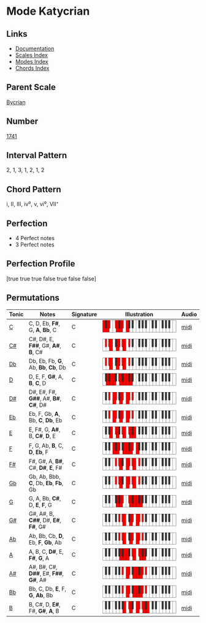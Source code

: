 # Mode Katycrian

## Links

- [Documentation](README.md)
- [Scales Index](Scales.md)
- [Modes Index](Modes.md)
- [Chords Index](Chords.md)

## Parent Scale

[Bycrian](ScaleBycrian.md)

## Number

[1741](https://ianring.com/musictheory/scales/1741)

## Interval Pattern

2, 1, 3, 1, 2, 1, 2

## Chord Pattern

i, II, III, iv⁰, v, vi⁰, VII⁺

## Perfection

- 4 Perfect notes
- 3 Perfect notes

## Perfection Profile

[true true true false true false false]

## Permutations

| Tonic | Notes | Signature | Illustration | Audio |
|-------|-------|-----------|--------------|-------|
| [C](ModeCNaturalKatycrian.md) | C, D, Eb, **F#**, G, **A**, **Bb**, C | C | ![CNaturalKatycrian](ModeCNaturalKatycrian.png) | [midi](https://github.com/edipermadi/music/blob/main/docs/ModeCNaturalKatycrian.mid?raw=true) |
| [C#](ModeCSharpKatycrian.md) | C#, D#, E, **F##**, G#, **A#**, **B**, C# | C | ![CSharpKatycrian](ModeCSharpKatycrian.png) | [midi](https://github.com/edipermadi/music/blob/main/docs/ModeCSharpKatycrian.mid?raw=true) |
| [Db](ModeDFlatKatycrian.md) | Db, Eb, Fb, **G**, Ab, **Bb**, **Cb**, Db | C | ![DFlatKatycrian](ModeDFlatKatycrian.png) | [midi](https://github.com/edipermadi/music/blob/main/docs/ModeDFlatKatycrian.mid?raw=true) |
| [D](ModeDNaturalKatycrian.md) | D, E, F, **G#**, A, **B**, **C**, D | C | ![DNaturalKatycrian](ModeDNaturalKatycrian.png) | [midi](https://github.com/edipermadi/music/blob/main/docs/ModeDNaturalKatycrian.mid?raw=true) |
| [D#](ModeDSharpKatycrian.md) | D#, E#, F#, **G##**, A#, **B#**, **C#**, D# | C | ![DSharpKatycrian](ModeDSharpKatycrian.png) | [midi](https://github.com/edipermadi/music/blob/main/docs/ModeDSharpKatycrian.mid?raw=true) |
| [Eb](ModeEFlatKatycrian.md) | Eb, F, Gb, **A**, Bb, **C**, **Db**, Eb | C | ![EFlatKatycrian](ModeEFlatKatycrian.png) | [midi](https://github.com/edipermadi/music/blob/main/docs/ModeEFlatKatycrian.mid?raw=true) |
| [E](ModeENaturalKatycrian.md) | E, F#, G, **A#**, B, **C#**, **D**, E | C | ![ENaturalKatycrian](ModeENaturalKatycrian.png) | [midi](https://github.com/edipermadi/music/blob/main/docs/ModeENaturalKatycrian.mid?raw=true) |
| [F](ModeFNaturalKatycrian.md) | F, G, Ab, **B**, C, **D**, **Eb**, F | C | ![FNaturalKatycrian](ModeFNaturalKatycrian.png) | [midi](https://github.com/edipermadi/music/blob/main/docs/ModeFNaturalKatycrian.mid?raw=true) |
| [F#](ModeFSharpKatycrian.md) | F#, G#, A, **B#**, C#, **D#**, **E**, F# | C | ![FSharpKatycrian](ModeFSharpKatycrian.png) | [midi](https://github.com/edipermadi/music/blob/main/docs/ModeFSharpKatycrian.mid?raw=true) |
| [Gb](ModeGFlatKatycrian.md) | Gb, Ab, Bbb, **C**, Db, **Eb**, **Fb**, Gb | C | ![GFlatKatycrian](ModeGFlatKatycrian.png) | [midi](https://github.com/edipermadi/music/blob/main/docs/ModeGFlatKatycrian.mid?raw=true) |
| [G](ModeGNaturalKatycrian.md) | G, A, Bb, **C#**, D, **E**, **F**, G | C | ![GNaturalKatycrian](ModeGNaturalKatycrian.png) | [midi](https://github.com/edipermadi/music/blob/main/docs/ModeGNaturalKatycrian.mid?raw=true) |
| [G#](ModeGSharpKatycrian.md) | G#, A#, B, **C##**, D#, **E#**, **F#**, G# | C | ![GSharpKatycrian](ModeGSharpKatycrian.png) | [midi](https://github.com/edipermadi/music/blob/main/docs/ModeGSharpKatycrian.mid?raw=true) |
| [Ab](ModeAFlatKatycrian.md) | Ab, Bb, Cb, **D**, Eb, **F**, **Gb**, Ab | C | ![AFlatKatycrian](ModeAFlatKatycrian.png) | [midi](https://github.com/edipermadi/music/blob/main/docs/ModeAFlatKatycrian.mid?raw=true) |
| [A](ModeANaturalKatycrian.md) | A, B, C, **D#**, E, **F#**, **G**, A | C | ![ANaturalKatycrian](ModeANaturalKatycrian.png) | [midi](https://github.com/edipermadi/music/blob/main/docs/ModeANaturalKatycrian.mid?raw=true) |
| [A#](ModeASharpKatycrian.md) | A#, B#, C#, **D##**, E#, **F##**, **G#**, A# | C | ![ASharpKatycrian](ModeASharpKatycrian.png) | [midi](https://github.com/edipermadi/music/blob/main/docs/ModeASharpKatycrian.mid?raw=true) |
| [Bb](ModeBFlatKatycrian.md) | Bb, C, Db, **E**, F, **G**, **Ab**, Bb | C | ![BFlatKatycrian](ModeBFlatKatycrian.png) | [midi](https://github.com/edipermadi/music/blob/main/docs/ModeBFlatKatycrian.mid?raw=true) |
| [B](ModeBNaturalKatycrian.md) | B, C#, D, **E#**, F#, **G#**, **A**, B | C | ![BNaturalKatycrian](ModeBNaturalKatycrian.png) | [midi](https://github.com/edipermadi/music/blob/main/docs/ModeBNaturalKatycrian.mid?raw=true) |
